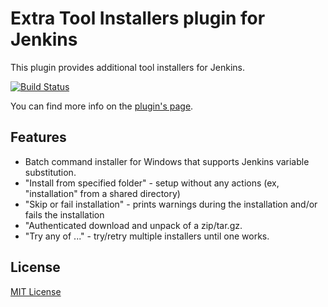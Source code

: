 # Extra Tool Installers plugin for Jenkins

This plugin provides additional tool installers for Jenkins.

[![Build Status](https://ci.jenkins.io/job/Plugins/job/extra-tool-installers-plugin/job/master/badge/icon)](https://ci.jenkins.io/job/Plugins/job/extra-tool-installers-plugin/job/master/)

You can find more info on the [plugin's page](https://plugins.jenkins.io/extra-tool-installers).

## Features

* Batch command installer for Windows that supports Jenkins variable substitution.
* "Install from specified folder" - setup without any actions (ex, "installation" from a shared directory)
* "Skip or fail installation" - prints warnings during the installation and/or fails the installation
* "Authenticated download and unpack of a zip/tar.gz.
* "Try any of ..." - try/retry multiple installers until one works.

## License

[MIT License](http://www.opensource.org/licenses/mit-license.php)
